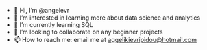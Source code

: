 - 👋 Hi, I’m @angelevr
- 👀 I’m interested in learning more about data science and analytics
- 🌱 I’m currently learning SQL
- 💞️ I’m looking to collaborate on any beginner projects
- 📫 How to reach me: email me at aggelikievripidou@hotmail.com

<!---
angelevr/angelevr is a ✨ special ✨ repository because its `README.md` (this file) appears on your GitHub profile.
You can click the Preview link to take a look at your changes.
--->
